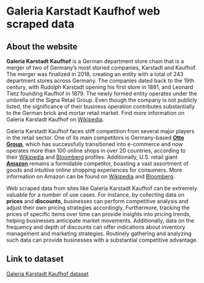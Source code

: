 # Galeria Karstadt Kaufhof web scraped data 

## About the website

**Galeria Karstadt Kaufhof** is a German department store chain that is a merger of two of Germany’s most storied companies, Karstadt and Kaufhof. The merger was finalized in 2018, creating an entity with a total of 243 department stores across Germany. The companies dated back to the 19th century, with Rudolph Karstadt opening his first store in 1881, and Leonard Tietz founding Kaufhof in 1879. The newly formed entity operates under the umbrella of the Signa Retail Group. Even though the company is not publicly listed, the significance of their business operation contributes substantially to the German brick and mortar retail market. Find more information on Galeria Karstadt Kaufhof on [Wikipedia](https://en.wikipedia.org/wiki/Galeria_Karstadt_Kaufhof). 

Galeria Karstadt Kaufhof faces stiff competition from several major players in the retail sector. One of its main competitors is Germany-based **[Otto Group](https://www.ottogroup.com/en)**, which has successfully transitioned into e-commerce and now operates more than 100 online shops in over 20 countries, according to their [Wikipedia](https://en.wikipedia.org/wiki/Otto_(company)) and [Bloomberg](https://www.bloomberg.com/profile/company/OTTO:GR) profiles. Additionally, U.S. retail giant **[Amazon](https://www.amazon.com)** remains a formidable competitor, boasting a vast assortment of goods and intuitive online shopping experiences for consumers. More information on Amazon can be found on [Wikipedia](https://en.wikipedia.org/wiki/Amazon_(company)) and [Bloomberg](https://www.bloomberg.com/profile/company/AMZN:US). 

Web scraped data from sites like Galeria Karstadt Kaufhof can be extremely valuable for a number of use cases. For instance, by collecting data on **prices** and **discounts**, businesses can perform competitive analysis and adjust their own pricing strategies accordingly. Furthermore, tracking the prices of specific items over time can provide insights into pricing trends, helping businesses anticipate market movements. Additionally, data on the frequency and depth of discounts can offer indications about inventory management and marketing strategies. Routinely gathering and analyzing such data can provide businesses with a substantial competitive advantage.


## Link to **dataset**

[Galeria Karstadt Kaufhof dataset](https://www.databoutique.com/buy-data-list-subset/Galeria%20Karstadt%20Kaufhof%20web%20scraped%20data/r/recbgAFxUJLdZCMLA)
